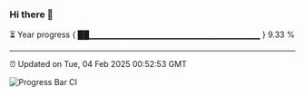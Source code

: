 ### Hi there 👋

⏳ Year progress { ██▁▁▁▁▁▁▁▁▁▁▁▁▁▁▁▁▁▁▁▁▁▁▁▁▁▁▁▁ } 9.33 %

---

⏰ Updated on Tue, 04 Feb 2025 00:52:53 GMT

![Progress Bar CI](https://github.com/code-lakshay/GitHub-Actions-Demo/workflows/Progress%20Bar%20CI/badge.svg)
